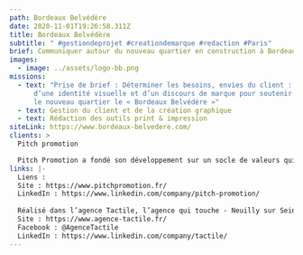 ```yaml
---
path: Bordeaux Belvédère
date: 2020-11-01T19:26:58.311Z
title: Bordeaux Belvédère
subtitle: " #gestiondeprojet #creationdemarque #redaction #Paris"
brief: Communiquer autour du nouveau quartier en construction à Bordeaux
images:
  - image: ../assets/logo-bb.png
missions:
  - text: "Prise de brief : Déterminer les besoins, envies du client : création
      d’une identité visuelle et d’un discours de marque pour soutenir et vendre
      le nouveau quartier le « Bordeaux Belvédère »"
  - text: Gestion du client et de la création graphique
  - text: Rédaction des outils print & impression
siteLink: https://www.bordeaux-belvedere.com/
clients: >
  Pitch promotion 

  Pitch Promotion a fondé son développement sur un socle de valeurs qui ont fait sa réputation : indépendance, exigence, engagement et réactivité. Qu’il s’agisse de logements hauts de gamme ou sociaux, d’immeubles de bureaux, de plateformes logistiques ou de techniques de revalorisation, Pitch Promotion fournit un travail de qualité avec la volonté de servir les générations futures dans le strict respect de l’environnement et de l’Homme.
links: |-
  Liens : 
  Site : https://www.pitchpromotion.fr/
  LinkedIn : https://www.linkedin.com/company/pitch-promotion/
   
  Réalisé dans l’agence Tactile, l’agence qui touche - Neuilly sur Seine, France
  Site : https://www.agence-tactile.fr/
  Facebook : @AgenceTactile
  LinkedIn : https://www.linkedin.com/company/tactile/
---
```

